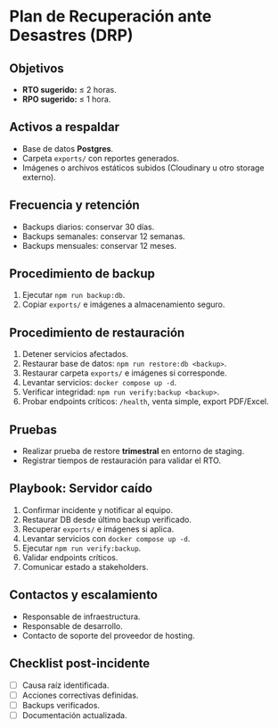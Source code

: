 # Plan de Recuperación ante Desastres (DRP)

## Objetivos
- **RTO sugerido:** ≤ 2 horas.
- **RPO sugerido:** ≤ 1 hora.

## Activos a respaldar
- Base de datos **Postgres**.
- Carpeta `exports/` con reportes generados.
- Imágenes o archivos estáticos subidos (Cloudinary u otro storage externo).

## Frecuencia y retención
- Backups diarios: conservar 30 días.
- Backups semanales: conservar 12 semanas.
- Backups mensuales: conservar 12 meses.

## Procedimiento de backup
1. Ejecutar `npm run backup:db`.
2. Copiar `exports/` e imágenes a almacenamiento seguro.

## Procedimiento de restauración
1. Detener servicios afectados.
2. Restaurar base de datos: `npm run restore:db <backup>`.
3. Restaurar carpeta `exports/` e imágenes si corresponde.
4. Levantar servicios: `docker compose up -d`.
5. Verificar integridad: `npm run verify:backup <backup>`.
6. Probar endpoints críticos: `/health`, venta simple, export PDF/Excel.

## Pruebas
- Realizar prueba de restore **trimestral** en entorno de staging.
- Registrar tiempos de restauración para validar el RTO.

## Playbook: Servidor caído
1. Confirmar incidente y notificar al equipo.
2. Restaurar DB desde último backup verificado.
3. Recuperar `exports/` e imágenes si aplica.
4. Levantar servicios con `docker compose up -d`.
5. Ejecutar `npm run verify:backup`.
6. Validar endpoints críticos.
7. Comunicar estado a stakeholders.

## Contactos y escalamiento
- Responsable de infraestructura.
- Responsable de desarrollo.
- Contacto de soporte del proveedor de hosting.

## Checklist post-incidente
- [ ] Causa raíz identificada.
- [ ] Acciones correctivas definidas.
- [ ] Backups verificados.
- [ ] Documentación actualizada.
